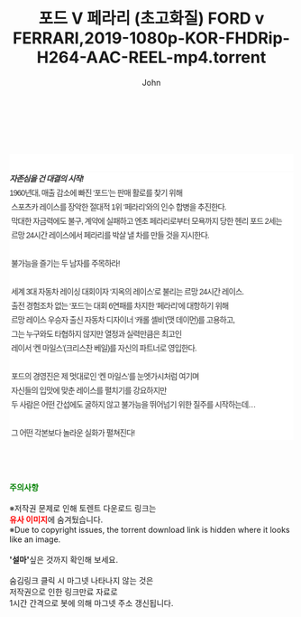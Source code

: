 ﻿---
layout: post
title:  "포드 V 페라리 (초고화질) FORD v FERRARI,2019-1080p-KOR-FHDRip-H264-AAC-REEL-mp4.torrent"
author: John
categories: [ 영화 ]
tags: [  ]
image:  
description: "포드 V 페라리 (초고화질) FORD v FERRARI,2019-1080p-KOR-FHDRip-H264-AAC-REEL-mp4 torrent 정보 공유"
toc: true
toc_sticky: true
---

<br>
<div class="view-img">
<a class="view_image" href="https://torrentmobile59.com/bbs/view_image.php?fn=%2Fdata%2Ffile%2Fmovie%2F3659260999_3WmrjRTD_ea61dd47290f9450832837cc70ee3207daf11ecb.jpg" target="_blank"><img alt="" class="img-tag" content="https://torrentmobile59.com/data/file/movie/3659260999_3WmrjRTD_ea61dd47290f9450832837cc70ee3207daf11ecb.jpg" itemprop="image" src="https://torrentmobile59.com/data/file/movie/3659260999_3WmrjRTD_ea61dd47290f9450832837cc70ee3207daf11ecb.jpg"/></a><a class="view_image" href="https://torrentmobile59.com/bbs/view_image.php?fn=%2Fdata%2Ffile%2Fmovie%2F3659260999_iYcH1wB7_bf961e686f632441f0505b27bfc5eb9f83618892.jpg" target="_blank"><img alt="" class="img-tag" content="https://torrentmobile59.com/data/file/movie/3659260999_iYcH1wB7_bf961e686f632441f0505b27bfc5eb9f83618892.jpg" itemprop="image" src="https://torrentmobile59.com/data/file/movie/3659260999_iYcH1wB7_bf961e686f632441f0505b27bfc5eb9f83618892.jpg"/></a></div><div class="view-content" itemprop="description">
<p><br/></p><div class="title_area" style="margin:0px 0px 9px;padding:0px;list-style:none;font-size:12px;font-family:'나눔고딕', NanumGothic, '돋움', Dotum, Helvetica, 'AppleSDGothicNeo-Medium', AppleGothic, sans-serif;height:30px;float:none;background-color:rgb(255,255,255);"><h4 class="h_story" style="margin:5px 10px 0px 0px;padding:0px;list-style:none;font-size:12px;font-family:'돋움', sans-serif;height:18px;width:49px;background:url(&quot;https://ssl.pstatic.net/static/movie/2020/10/h_tx_sp5.png&quot;) no-repeat 0px -17px;float:left;"><strong class="blind" style="margin:0px;padding:0px;list-style:none;font-size:0px;font-family:inherit;color:inherit;width:1px;height:1px;line-height:0;">줄거리</strong></h4></div><h5 class="h_tx_story" style="margin:-7px 0px 1px;padding:0px;list-style:none;font-size:14px;font-family:'나눔고딕', NanumGothic, Helvetica, sans-serif;color:rgb(51,51,51);background-image:url(&quot;https://ssl.pstatic.net/static/movie/2014/01/blank.gif&quot;);letter-spacing:-1px;line-height:25px;background-color:rgb(255,255,255);">자존심을 건 대결의 시작!</h5><p class="con_tx" style="margin-top:-1px;margin-bottom:-6px;list-style:none;font-size:14px;font-family:'나눔고딕', NanumGothic, '돋움', Dotum, Helvetica, 'AppleSDGothicNeo-Medium', AppleGothic, sans-serif;color:rgb(51,51,51);background-image:url(&quot;https://ssl.pstatic.net/static/movie/2014/01/blank.gif&quot;);letter-spacing:-1px;line-height:25px;background-color:rgb(255,255,255);">1960년대, 매출 감소에 빠진 ‘포드’는 판매 활로를 찾기 위해<br style="list-style:none;font-size:12px;font-family:'돋움', sans-serif;color:rgb(0,0,0);"/> 스포츠카 레이스를 장악한 절대적 1위 ‘페라리’와의 인수 합병을 추진한다.<br style="list-style:none;font-size:12px;font-family:'돋움', sans-serif;color:rgb(0,0,0);"/> 막대한 자금력에도 불구, 계약에 실패하고 엔초 페라리로부터 모욕까지 당한 헨리 포드 2세는<br style="list-style:none;font-size:12px;font-family:'돋움', sans-serif;color:rgb(0,0,0);"/> 르망 24시간 레이스에서 페라리를 박살 낼 차를 만들 것을 지시한다.<br style="list-style:none;font-size:12px;font-family:'돋움', sans-serif;color:rgb(0,0,0);"/> <br style="list-style:none;font-size:12px;font-family:'돋움', sans-serif;color:rgb(0,0,0);"/> 불가능을 즐기는 두 남자를 주목하라!<br style="list-style:none;font-size:12px;font-family:'돋움', sans-serif;color:rgb(0,0,0);"/> <br style="list-style:none;font-size:12px;font-family:'돋움', sans-serif;color:rgb(0,0,0);"/> 세계 3대 자동차 레이싱 대회이자 ‘지옥의 레이스’로 불리는 르망 24시간 레이스.<br style="list-style:none;font-size:12px;font-family:'돋움', sans-serif;color:rgb(0,0,0);"/> 출전 경험조차 없는 ‘포드’는 대회 6연패를 차지한 ‘페라리’에 대항하기 위해<br style="list-style:none;font-size:12px;font-family:'돋움', sans-serif;color:rgb(0,0,0);"/> 르망 레이스 우승자 출신 자동차 디자이너 ‘캐롤 셸비’(맷 데이먼)를 고용하고,<br style="list-style:none;font-size:12px;font-family:'돋움', sans-serif;color:rgb(0,0,0);"/> 그는 누구와도 타협하지 않지만 열정과 실력만큼은 최고인<br style="list-style:none;font-size:12px;font-family:'돋움', sans-serif;color:rgb(0,0,0);"/> 레이서 ‘켄 마일스’(크리스찬 베일)를 자신의 파트너로 영입한다.<br style="list-style:none;font-size:12px;font-family:'돋움', sans-serif;color:rgb(0,0,0);"/> <br style="list-style:none;font-size:12px;font-family:'돋움', sans-serif;color:rgb(0,0,0);"/> 포드의 경영진은 제 멋대로인 ‘켄 마일스’를 눈엣가시처럼 여기며<br style="list-style:none;font-size:12px;font-family:'돋움', sans-serif;color:rgb(0,0,0);"/> 자신들의 입맛에 맞춘 레이스를 펼치기를 강요하지만<br style="list-style:none;font-size:12px;font-family:'돋움', sans-serif;color:rgb(0,0,0);"/> 두 사람은 어떤 간섭에도 굴하지 않고 불가능을 뛰어넘기 위한 질주를 시작하는데…<br style="list-style:none;font-size:12px;font-family:'돋움', sans-serif;color:rgb(0,0,0);"/> <br style="list-style:none;font-size:12px;font-family:'돋움', sans-serif;color:rgb(0,0,0);"/> 그 어떤 각본보다 놀라운 실화가 펼쳐진다!</p> </div>
    
<br><br><br>
<p data-ke-size="size16"><b><span style="color: green;">주의사항</span></b><br /><br />※저작권 문제로 인해 토렌트 다운로드 링크는<br /><b><span style="color: red;">유사 이미지</span></b>에 숨겨뒀습니다.<br />※Due to copyright issues, the torrent download link is hidden where it looks like an image.<br /><br /><b>'설마'</b>싶은 것까지 확인해 보세요.<br /><br />숨김링크 클릭 시 마그넷 나타나지 않는 것은<br />저작권으로 인한 링크만료 자료로<br />1시간 간격으로 봇에 의해 마그넷 주소 갱신됩니다.</p>
